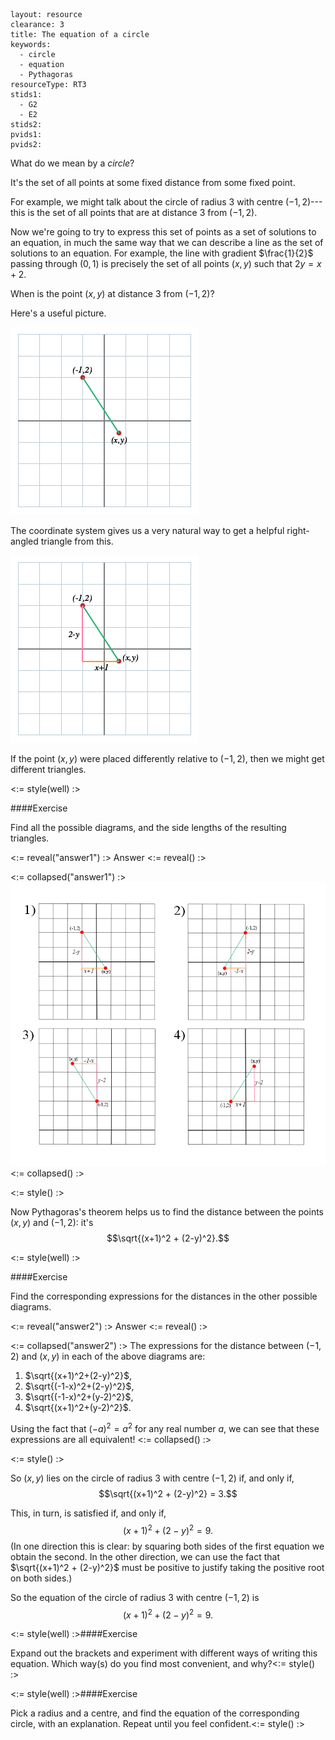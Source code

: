 ````
layout: resource
clearance: 3
title: The equation of a circle
keywords:
  - circle
  - equation
  - Pythagoras
resourceType: RT3
stids1:
  - G2
  - E2
stids2:
pvids1: 
pvids2: 

````

What do we mean by a _circle_?

It's the set of all points at some fixed distance from some fixed point.

For example, we might talk about the circle of radius $3$ with centre $(-1,2)$---this is the set of all points that are at distance $3$ from $(-1,2)$.

Now we're going to try to express this set of points as a set of solutions to an equation, in much the same way that we can describe a line as the set of solutions to an equation.  For example, the line with gradient $\frac{1}{2}$ passing through $(0,1)$ is precisely the set of all points $(x,y)$ such that $2y = x + 2$.

When is the point $(x,y)$ at distance $3$ from $(-1,2)$?

Here's a useful picture.

<!-- ADD PICTURE OF AXES WITH THESE TWO POINTS MARKED AND A LINE SHOWING THE DISTANCE BETWEEN THEM -->
![When is $(x,y)$ at distance $3$ from $(-1,2)$?](xy12-1.png)

The coordinate system gives us a very natural way to get a helpful right-angled triangle from this.

<!-- ADD PICTURE SHOWING RIGHT-ANGLED TRIANGLE WITH SHORTER SIDE LENGTHS LABELLED -->
![When is $(x,y)$ at distance $3$ from $(-1,2)$?](xy12-2.png)

If the point $(x,y)$ were placed differently relative to $(-1,2)$, then we might get different triangles.

<:= style(well) :>

####Exercise

Find all the possible diagrams, and the side lengths of the resulting triangles.

<:= reveal("answer1") :>
Answer
<:= reveal() :>

<:= collapsed("answer1") :>
![Picture](diagram.png)
<:= collapsed() :>

<:= style() :>

Now Pythagoras's theorem helps us to find the distance between the points $(x,y)$ and $(-1,2)$: it's $$\sqrt{(x+1)^2 + (2-y)^2}.$$

<:= style(well) :>

####Exercise

Find the corresponding expressions for the distances in the other possible diagrams.

<:= reveal("answer2") :>
Answer
<:= reveal() :>

<:= collapsed("answer2") :>
The expressions for the distance between $(-1,2)$ and $(x,y)$ in each of the above diagrams are: 

1) $\sqrt{(x+1)^2+(2-y)^2}$, 
2) $\sqrt{(-1-x)^2+(2-y)^2}$, 
3) $\sqrt{(-1-x)^2+(y-2)^2}$, 
4) $\sqrt{(x+1)^2+(y-2)^2}$. 
  
Using the fact that $(-a)^2=a^2$ for any real number $a$, we can see that these expressions are all equivalent!
<:= collapsed() :>

<:= style() :>

So $(x,y)$ lies on the circle of radius $3$ with centre $(-1,2)$ if, and only if, $$\sqrt{(x+1)^2 + (2-y)^2} = 3.$$

This, in turn, is satisfied if, and only if, $$(x+1)^2 + (2-y)^2 = 9.$$  (In one direction this is clear: by squaring both sides of the first equation we obtain the second.  In the other direction, we can use the fact that $\sqrt{(x+1)^2 + (2-y)^2}$ must be positive to justify taking the positive root on both sides.)

So the equation of the circle of radius $3$ with centre $(-1,2)$ is $$(x+1)^2 + (2-y)^2 = 9.$$

<:= style(well) :>####Exercise

Expand out the brackets and experiment with different ways of writing this equation.  Which way(s) do you find most convenient, and why?<:= style() :>

<:= style(well) :>####Exercise

Pick a radius and a centre, and find the equation of the corresponding circle, with an explanation.  Repeat until you feel confident.<:= style() :>

